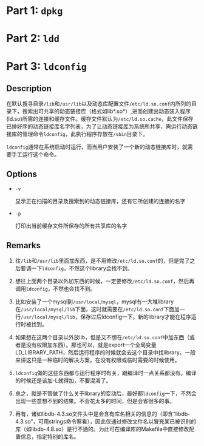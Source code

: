 # Part 1: `dpkg`

# Part 2: `ldd`

# Part 3: `ldconfig`

## Description

在默认搜寻目录`/lib`和`/usr/lib`以及动态库配置文件`/etc/ld.so.conf`内所列的目录下，搜索出可共享的动态链接库（格式如lib*.so*）,进而创建出动态装入程序(ld.so)所需的连接和缓存文件。缓存文件默认为`/etc/ld.so.cache`，此文件保存已排好序的动态链接库名字列表，为了让动态链接库为系统所共享，需运行动态链接库的管理命令`ldconfig`，此执行程序存放在`/sbin`目录下。

`ldconfig`通常在系统启动时运行，而当用户安装了一个新的动态链接库时，就需要手工运行这个命令。

## Options

- `-v`

    显示正在扫描的目录及搜索到的动态链接库，还有它所创建的连接的名字
    
- `-p`

    打印出当前缓存文件所保存的所有共享库的名字

## Remarks

1. 往`/lib`和`/usr/lib`里面加东西，是不用修改`/etc/ld.so.conf`的，但是完了之后要调一下`ldconfig`，不然这个library会找不到。

2. 想往上面两个目录以外加东西的时候，一定要修改`/etc/ld.so.conf`，然后再调用`ldconfig`，不然也会找不到。

3. 比如安装了一个mysql到`/usr/local/mysql`，mysql有一大堆library在`/usr/local/mysql/lib`下面，这时就需要在`/etc/ld.so.conf`下面加一行`/usr/local/mysql/lib`，保存过后ldconfig一下，新的library才能在程序运行时被找到。

4. 如果想在这两个目录以外放lib，但是又不想在`/etc/ld.so.conf`中加东西（或者是没有权限加东西）。那也可以，就是export一个全局变量LD_LIBRARY_PATH，然后运行程序的时候就会去这个目录中找library。一般来讲这只是一种临时的解决方案，在没有权限或临时需要的时候使用。

5. `ldconfig`做的这些东西都与运行程序时有关，跟编译时一点关系都没有。编译的时候还是该加-L就得加，不要混淆了。

6. 总之，就是不管做了什么关于library的变动后，最好都`ldconfig`一下，不然会出现一些意想不到的结果。不会花太多的时间，但是会省很多的事。

7. 再有，诸如libdb-4.3.so文件头中是会含有库名相关的信息的（即含“libdb-4.3.so”，可用strings命令察看），因此仅通过修改文件名以冒充某已被识别的库（如libdb-4.8.so）是行不通的。为此可在编译库的Makefile中直接修改配置信息，指定特别的库名。
